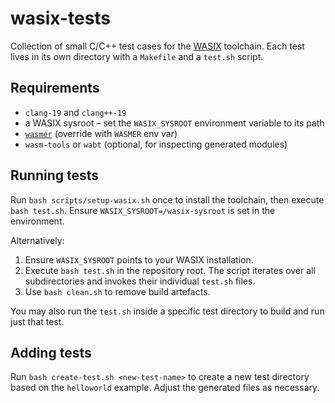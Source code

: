 # wasix-tests

Collection of small C/C++ test cases for the [WASIX](https://github.com/wasix-org) toolchain.
Each test lives in its own directory with a `Makefile` and a `test.sh` script.

## Requirements

* `clang-19` and `clang++-19`
* a WASIX sysroot – set the `WASIX_SYSROOT` environment variable to its path
* [`wasmer`](https://github.com/wasmerio/wasmer) (override with `WASMER` env var)
* `wasm-tools` or `wabt` (optional, for inspecting generated modules)

## Running tests

Run `bash scripts/setup-wasix.sh` once to install the toolchain, then execute
`bash test.sh`. Ensure `WASIX_SYSROOT=/wasix-sysroot` is set in the environment.

Alternatively:

1. Ensure `WASIX_SYSROOT` points to your WASIX installation.
2. Execute `bash test.sh` in the repository root.  The script iterates over all
   subdirectories and invokes their individual `test.sh` files.
3. Use `bash clean.sh` to remove build artefacts.

You may also run the `test.sh` inside a specific test directory to build and run
just that test.

## Adding tests

Run `bash create-test.sh <new-test-name>` to create a new test directory based on
the `helloworld` example.  Adjust the generated files as necessary.
